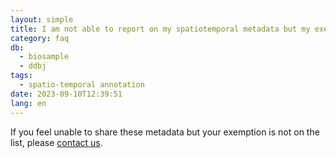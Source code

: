 ```yaml
---
layout: simple
title: I am not able to report on my spatiotemporal metadata but my exemption reason is not on the list - what should I do?
category: faq
db:
  - biosample
  - ddbj
tags:
  - spatio-temporal annotation
date: 2023-09-10T12:39:51
lang: en
---
```


If you feel unable to share these metadata but your exemption is not on the list, please [contact us](/contact-ddbj-e.html).
